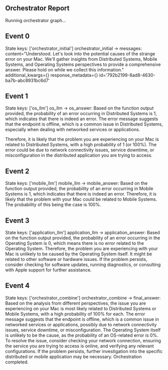 ## Orchestrator Report

Running orchestrator graph...

## Event 0
State keys: ['orchestrator_initial']
orchestrator_initial -> messages: content="Understood. Let's look into the potential causes of the strange error on your Mac. We'll gather insights from Distributed Systems, Mobile Systems, and Operating Systems perspectives to provide a comprehensive answer. Please hold on while we collect this information." additional_kwargs={} response_metadata={} id='792b2199-8ad8-4630-ba7b-abc8931bc6d7'

## Event 1
State keys: ['os_llm']
os_llm -> os_answer: Based on the function output provided, the probability of an error occurring in Distributed Systems is 1, which indicates that there is indeed an error. The error message suggests that the endpoint is offline, which is a common issue in Distributed Systems, especially when dealing with networked services or applications.

Therefore, it is likely that the problem you are experiencing on your Mac is related to Distributed Systems, with a high probability of 1 (or 100%). The error could be due to network connectivity issues, service downtime, or misconfiguration in the distributed application you are trying to access.

## Event 2
State keys: ['mobile_llm']
mobile_llm -> mobile_answer: Based on the function output provided, the probability of an error occurring in Mobile Systems is 1, which indicates that there is indeed an error. Therefore, it is likely that the problem with your Mac could be related to Mobile Systems. The probability of this being the case is 100%.

## Event 3
State keys: ['application_llm']
application_llm -> application_answer: Based on the function output provided, the probability of an error occurring in the Operating System is 0, which means there is no error related to the Operating System. Therefore, the problem you are experiencing with your Mac is unlikely to be caused by the Operating System itself. It might be related to other software or hardware issues. If the problem persists, consider checking for software updates, running diagnostics, or consulting with Apple support for further assistance.

## Event 4
State keys: ['orchestrator_combine']
orchestrator_combine -> final_answer: Based on the analysis from different perspectives, the issue you are experiencing on your Mac is most likely related to Distributed Systems or Mobile Systems, with a high probability of 100% for each. The error message suggests that the endpoint is offline, which is a common issue in networked services or applications, possibly due to network connectivity issues, service downtime, or misconfiguration. The Operating System itself is unlikely to be the cause, as the probability of an OS-related error is 0%. To resolve the issue, consider checking your network connection, ensuring the service you are trying to access is online, and verifying any relevant configurations. If the problem persists, further investigation into the specific distributed or mobile application may be necessary.
Orchestration completed.
